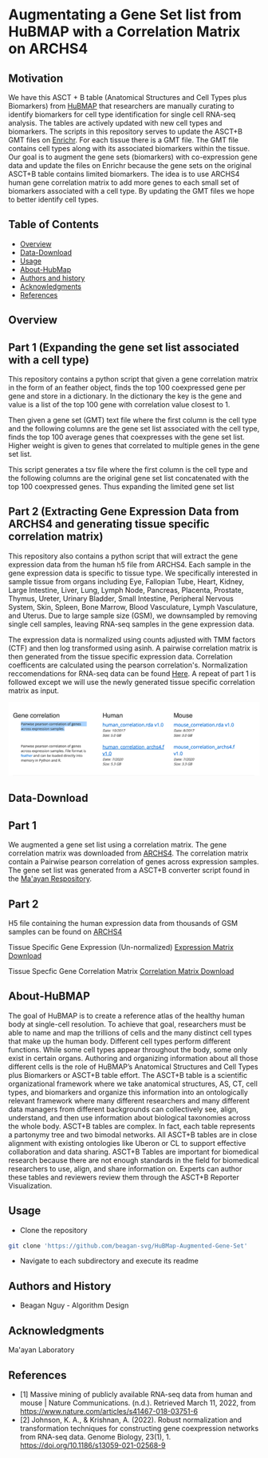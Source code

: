 Augmentating a Gene Set list from HuBMAP with a Correlation Matrix on ARCHS4
=================================================

## Motivation
We have this ASCT + B table (Anatomical Structures and Cell Types plus Biomarkers) from [HuBMAP](https://portal.hubmapconsortium.org) that researchers are manually curating to identify biomarkers for cell type identification for single cell RNA-seq analysis. The tables are actively updated with new cell types and biomarkers. The scripts in this repository serves to update the ASCT+B GMT files on [Enrichr](https://maayanlab.cloud/Enrichr/). For each tissue there is a GMT file. The GMT file contains cell types along with its associated biomarkers within the tissue. Our goal is to augment the gene sets (biomarkers) with co-expression gene data and update the files on Enrichr because the gene sets on the original ASCT+B table contains limited biomarkers. The idea is to use ARCHS4 human gene correlation matrix to add more genes to each small set of biomarkers associated with a cell type. By updating the GMT files we hope to better identify cell types.

Table of Contents 
-----------------
* [Overview](#overview)
* [Data-Download](#Data-Download)
* [Usage](#usage)
* [About-HubMap](#About-HubMap)
* [Authors and history](#authors-and-history)
* [Acknowledgments](#acknowledgments)
* [References](#references)


## Overview
Part 1 (Expanding the gene set list associated with a cell type)
------------------------------------------------------------------
This repository contains a python script that given a gene correlation matrix in the form of an feather object, finds the top 100 coexpressed gene per gene and store in a dictionary. In the dictionary the key is the gene and value is a list of the top 100 gene with correlation value closest to 1.

Then given a gene set (GMT) text file where the first column is the cell type and the following columns are the gene set list associated with the cell type,
finds the top 100 average genes that coexpresses with the gene set list. Higher weight is given to genes that correlated to multiple genes in the gene set list.

This script generates a tsv file where the first column is the cell type and the following columns are the original gene set list concatenated with the top 100 coexpressed genes. Thus expanding the limited gene set list

Part 2 (Extracting Gene Expression Data from ARCHS4 and generating tissue specific correlation matrix)
--------------------------------------------------------------------------------------------------------
This repository also contains a python script that will extract the gene expression data from the human h5 file from ARCHS4. Each sample in the gene expression data is specific to tissue type. We specifically interested in sample tissue from organs including Eye, Fallopian Tube, Heart, Kidney, Large Intestine, Liver, Lung, Lymph Node, Pancreas, Placenta, Prostate, Thymus, Ureter, Urinary Bladder, Small Intestine, Peripheral Nervous System, Skin, Spleen, Bone Marrow, Blood Vasculature, Lymph Vasculature, and Uterus. Due to large sample size (GSM), we downsampled by removing single cell samples, leaving RNA-seq samples in the gene expression data.

The expression data is normalized using counts adjusted with TMM factors (CTF) and then log transformed using asinh. A pairwise correlation matrix is then generated from the tissue specific expression data. Correlation coefficents are calculated using the pearson correlation's. Normalization reccomendations for RNA-seq data can be found [Here](https://genomebiology.biomedcentral.com/articles/10.1186/s13059-021-02568-9). A repeat of part 1 is followed except we will use the newly generated tissue specific correlation matrix as input. 


![cover](Image/Correlation_Image.png)

## Data-Download
Part 1
--------------------
We augmented a gene set list using a correlation matrix. The gene correlation matrix was downloaded from [ARCHS4](https://maayanlab.cloud/archs4/download.html). The correlation matrix contain a Pairwise pearson correlation of genes across expression samples. The gene set list was generated from a ASCT+B converter script found in the [Ma'ayan Respository](https://github.com/MaayanLab/asct-b-converter). 

Part 2
--------------------
H5 file containing the human expression data from thousands of GSM samples can be found on [ARCHS4](https://maayanlab.cloud/archs4/data.html)

Tissue Specific Gene Expression (Un-normalized) [Expression Matrix Download](https://www.dropbox.com/sh/9f2e55b5raj2sce/AACD_elmL0SWN3iIrHeYuEpua?dl=0)

Tissue Specfic Gene Correlation Matrix [Correlation Matrix Download](https://www.dropbox.com/sh/lyl9p6iztglnct2/AABr4GYjpB9R3EGpSrV6LjfSa?dl=0)

## About-HuBMAP
The goal of HuBMAP is to create a reference atlas of the healthy human body at single-cell resolution. To achieve that goal, researchers must be able to name and map the trillions of cells and the many distinct cell types that make up the human body. Different cell types perform different functions. While some cell types appear throughout the body, some only exist in certain organs. Authoring and organizing information about all those different cells is the role of HuBMAP’s Anatomical Structures and Cell Types plus Biomarkers or ASCT+B table effort. The ASCT+B table is a scientific organizational framework where we take anatomical structures, AS, CT, cell types, and biomarkers and organize this information into an ontologically relevant framework where many different researchers and many different data managers from different backgrounds can collectively see, align, understand, and then use information about biological taxonomies across the whole body. ASCT+B tables are complex. In fact, each table represents a partonymy tree and two bimodal networks. All ASCT+B tables are in close alignment with existing ontologies like Uberon or CL to support effective collaboration and data sharing. ASCT+B Tables are important for biomedical research because there are not enough standards in the field for biomedical researchers to use, align, and share information on. Experts can author these tables and reviewers review them through the ASCT+B Reporter Visualization.

## Usage
- Clone the repository
```bash
git clone 'https://github.com/beagan-svg/HuBMap-Augmented-Gene-Set'
```
- Navigate to each subdirectory and execute its readme 

## Authors and History

* Beagan Nguy - Algorithm Design

## Acknowledgments

Ma'ayan Laboratory
 
## References 
- [1] Massive mining of publicly available RNA-seq data from human and mouse | Nature Communications. (n.d.). Retrieved March 11, 2022, from https://www.nature.com/articles/s41467-018-03751-6
- [2] Johnson, K. A., & Krishnan, A. (2022). Robust normalization and transformation techniques for constructing gene coexpression networks from RNA-seq data. Genome Biology, 23(1), 1. https://doi.org/10.1186/s13059-021-02568-9


